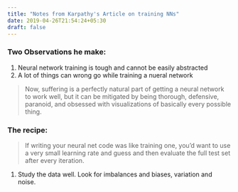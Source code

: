 ```yaml
---
title: "Notes from Karpathy's Article on training NNs"
date: 2019-04-26T21:54:24+05:30
draft: false
---
```


### Two Observations he make:
1. Neural network training is tough and cannot be easily abstracted
2. A lot of things can wrong go while training a nueral network

>Now, suffering is a perfectly natural part of getting a neural network to work well, but it can be mitigated by being thorough, defensive, paranoid, and obsessed with visualizations of basically every possible thing.

### The recipe:

>If writing your neural net code was like training one, you’d want to use a very small learning rate and guess and then evaluate the full test set after every iteration.

1. Study the data well. Look for imbalances and biases, variation and noise. 